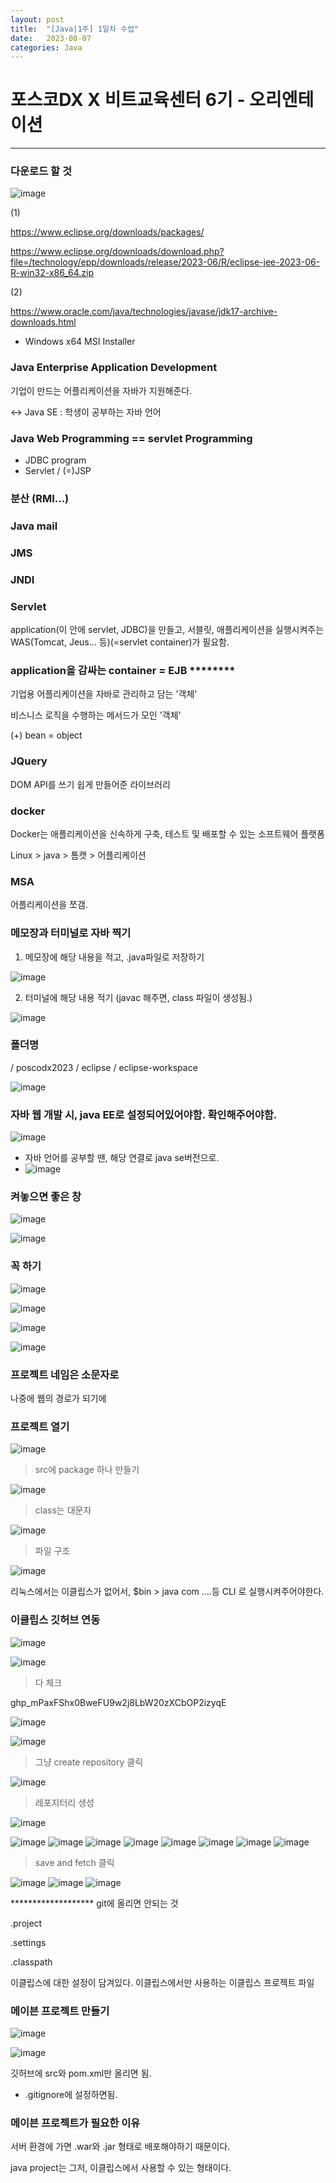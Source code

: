 ```yaml
---
layout: post
title:  "[Java|1주] 1일차 수업"
date:   2023-08-07
categories: Java
---
```


# 포스코DX X 비트교육센터 6기 - 오리엔테이션

--- 

### 다운로드 할 것

![image](https://github.com/talkingOrange/talkingOrange.github.io/assets/88815795/144400f1-6eeb-4520-9c32-2ff704187c4a)

(1)

https://www.eclipse.org/downloads/packages/

https://www.eclipse.org/downloads/download.php?file=/technology/epp/downloads/release/2023-06/R/eclipse-jee-2023-06-R-win32-x86_64.zip

(2)

https://www.oracle.com/java/technologies/javase/jdk17-archive-downloads.html

- Windows x64 MSI Installer


### Java Enterprise Application Development

기업이 만드는 어플리케이션을 자바가 지원해준다.

<-> Java SE : 학생이 공부하는 자바 언어

### Java Web Programming == servlet Programming

- JDBC program
- Servlet / (=)JSP

### 분산 (RMI...)

### Java mail

### JMS

### JNDI

### Servlet 

application(이 안에 servlet, JDBC)을 만들고, 서블릿, 애플리케이션을 실행시켜주는 WAS(Tomcat, Jeus... 등)(=servlet container)가 필요함.


### application을 감싸는 container = EJB ********

기업용 어플리케이션을 자바로 관리하고 담는 '객체'

비스니스 로직을 수행하는 메서드가 모인 '객체'

(+) bean = object 

### JQuery

DOM API를 쓰기 쉽게 만들어준 라이브러리 

### docker

Docker는 애플리케이션을 신속하게 구축, 테스트 및 배포할 수 있는 소프트웨어 플랫폼

Linux > java > 톰캣 > 어플리케이션

### MSA

어플리케이션을 쪼갬.

### 메모장과 터미널로 자바 찍기

1. 메모장에 해당 내용을 적고, .java파일로 저장하기

![image](https://github.com/talkingOrange/talkingOrange.github.io/assets/88815795/ba6a7626-77ca-42b0-9a60-e0f4c35b5b04)

2. 터미널에 해당 내용 적기 (javac 해주면, class 파일이 생성됨.)

![image](https://github.com/talkingOrange/talkingOrange.github.io/assets/88815795/5601b28f-88ec-4bda-b822-1a8c03aaabc1)


### 폴더명
/ poscodx2023
  / eclipse
  / eclipse-workspace

  ![image](https://github.com/talkingOrange/talkingOrange.github.io/assets/88815795/f91e8835-8f26-4a83-a6cf-0ac182ee52f5)

### 자바 웹 개발 시, java EE로 설정되어있어야함. 확인해주어야함. 

![image](https://github.com/talkingOrange/talkingOrange.github.io/assets/88815795/2500f122-0ef9-42e8-aecb-efea090aaa62)

- 자바 언어를 공부할 땐, 해당 연결로 java se버전으로.
- ![image](https://github.com/talkingOrange/talkingOrange.github.io/assets/88815795/46c0f247-0a38-4572-bc45-c8542804f515)


### 켜놓으면 좋은 창

![image](https://github.com/talkingOrange/talkingOrange.github.io/assets/88815795/a25075fe-e915-410b-94c7-24bf90f414b2)

![image](https://github.com/talkingOrange/talkingOrange.github.io/assets/88815795/794bc5a8-ed0b-4ebb-9691-4e8df0a48910)


### 꼭 하기 

![image](https://github.com/talkingOrange/talkingOrange.github.io/assets/88815795/9079ce39-b402-4116-af0c-d856a2f5048e)

![image](https://github.com/talkingOrange/talkingOrange.github.io/assets/88815795/155e6d38-949e-4e82-a51f-5a0eeab4eb74)

![image](https://github.com/talkingOrange/talkingOrange.github.io/assets/88815795/3a713246-f1f1-4f4c-b9c2-2b73f996334e)

![image](https://github.com/talkingOrange/talkingOrange.github.io/assets/88815795/9c27e092-1ee0-4b1c-943b-2f7c4c9d19c4)

### 프로젝트 네임은 소문자로

나중에 웹의 경로가 되기에

### 프로젝트 열기

![image](https://github.com/talkingOrange/talkingOrange.github.io/assets/88815795/e687ebec-fb7c-4613-9d8c-9555a454231b)


> src에 package 하나 만들기

 ![image](https://github.com/talkingOrange/talkingOrange.github.io/assets/88815795/fe7dba51-33a6-4be3-bce0-d69debe6c4bb)

> class는 대문자

![image](https://github.com/talkingOrange/talkingOrange.github.io/assets/88815795/4c459ca9-0bcc-4935-8e5d-8dc81943043a)


> 파일 구조

 ![image](https://github.com/talkingOrange/talkingOrange.github.io/assets/88815795/9c0f0a5b-fb57-478e-8381-c7e924ac825f)

리눅스에서는 이클립스가 없어서, $bin > java com ....등 CLI 로 실행시켜주어야한다. 


### 이클립스 깃허브 연동

![image](https://github.com/talkingOrange/talkingOrange.github.io/assets/88815795/98a0203b-3fe5-4e47-86da-038b8185cb1d)


![image](https://github.com/talkingOrange/talkingOrange.github.io/assets/88815795/ed19bb0f-8f9a-4910-a098-5aba0ed682a5)

 > 다 체크

 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

 ![image](https://github.com/talkingOrange/talkingOrange.github.io/assets/88815795/b4ad85bc-cad5-45e0-a44c-241a4bec6035)

![image](https://github.com/talkingOrange/talkingOrange.github.io/assets/88815795/b9fad38e-74d3-4375-924e-a7649363c809)

> 그냥 create repository 클릭

![image](https://github.com/talkingOrange/talkingOrange.github.io/assets/88815795/7b8d3437-7fa2-4a36-ba36-2bb0dfb51d3a)

> 레포지터리 생성

![image](https://github.com/talkingOrange/talkingOrange.github.io/assets/88815795/a179d3e5-2732-4c73-a752-e88bff70806e)


![image](https://github.com/talkingOrange/talkingOrange.github.io/assets/88815795/78ac1629-f150-4afd-9ac3-bdefd37d67c6)
![image](https://github.com/talkingOrange/talkingOrange.github.io/assets/88815795/792ae7a3-87ef-4fcf-a849-0ad3ebff6a5f)
![image](https://github.com/talkingOrange/talkingOrange.github.io/assets/88815795/7ce029bc-69e1-46bb-a085-c4c12b8ede73)
![image](https://github.com/talkingOrange/talkingOrange.github.io/assets/88815795/7476387a-d1d2-4284-8a87-6bbcf9db6f4d)
![image](https://github.com/talkingOrange/talkingOrange.github.io/assets/88815795/a79aa636-7421-4405-b991-0670691b0298)
![image](https://github.com/talkingOrange/talkingOrange.github.io/assets/88815795/999cd97b-7a36-4765-8a35-c5e61a0707f7)
![image](https://github.com/talkingOrange/talkingOrange.github.io/assets/88815795/6ff6d1af-e686-4ea4-8897-1782e1332ec8)
![image](https://github.com/talkingOrange/talkingOrange.github.io/assets/88815795/90324944-c3af-47b9-aea2-d73923cb50a7)

> save and fetch 클릭


![image](https://github.com/talkingOrange/talkingOrange.github.io/assets/88815795/e7f96328-e4cf-45ad-95f6-6c06530159ab)
![image](https://github.com/talkingOrange/talkingOrange.github.io/assets/88815795/0af15024-63ac-4338-9156-b83984e0b64a)
![image](https://github.com/talkingOrange/talkingOrange.github.io/assets/88815795/c5018f86-b292-4405-b2d0-9619d5c7c4d8)


******************* git에 올리면 안되는 것

.project 

.settings

.classpath

이클립스에 대한 설정이 담겨있다. 이클립스에서만 사용하는 이클립스 프로젝트 파일




### 메이븐 프로젝트 만들기

![image](https://github.com/talkingOrange/talkingOrange.github.io/assets/88815795/f968ee54-0007-476e-9e00-f377dfeb89f2)

![image](https://github.com/talkingOrange/talkingOrange.github.io/assets/88815795/c9d13f59-ffae-4be8-9e5c-df0a2e8cb34e)

깃허브에 src와  pom.xml만 올리면 됨.

- .gitignore에 설정하면됨.

### 메이븐 프로젝트가 필요한 이유

서버 환경에 가면 .war와 .jar 형태로 배포해야하기 때문이다. 

java project는 그저, 이클립스에서 사용할 수 있는 형태이다.

